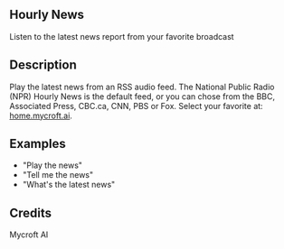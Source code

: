 ## Hourly News
Listen to the latest news report from your favorite broadcast

## Description
Play the latest news from an RSS audio feed.  The National Public Radio (NPR)
Hourly News is the default feed, or you can chose 
from the BBC, Associated Press, CBC.ca, CNN, PBS or 
Fox.  Select your favorite at:  
[home.mycroft.ai](https://home.mycroft.ai/#/skill).

## Examples
* "Play the news"
* "Tell me the news"
* "What's the latest news"

## Credits 
Mycroft AI

